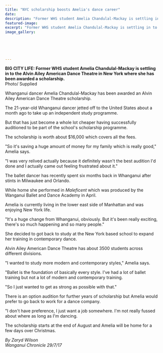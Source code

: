 ```yaml
---
title: "NYC scholarship boosts Amelia's dance career"
date: 
description: "Former WHS student Amelia Chandulal-Mackay is settling in to the Alvin Ailey American Dance Theatre in New York where she has been awarded a scholarship..."
featured-image: 
excerpt: "Former WHS student Amelia Chandulal-Mackay is settling in to the Alvin Ailey American Dance Theatre in New York where she has been awarded a scholarship."
image_gallery:
	
	
	
	
	
---
```


<p><span><strong>BIG CITY LIFE: Former WHS student Amelia Chandulal-Mackay is settling in to the Alvin Ailey American Dance Theatre in New York where she has been awarded a scholarship.</strong> <br />Photo/ Supplied</span></p>
<p class="element element-paragraph">Whanganui dancer Amelia Chandulal-Mackay has been awarded an Alvin Ailey American Dance Theatre scholarship.</p>
<p class="element element-paragraph">The 21-year-old Whanganui dancer jetted off to the United States about a month ago to take up an independent study programme.</p>
<p class="element element-paragraph">But that has just become a whole lot cheaper having successfully auditioned to be part of the school's scholarship programme.</p>
<p class="element element-paragraph">The scholarship is worth about $16,000 which covers all the fees.</p>
<p class="element element-paragraph">"So it's saving a huge amount of money for my family which is really good," Amelia says.</p>
<p class="element element-paragraph">"I was very relived actually because it definitely wasn't the best audition I'd done and I actually came out feeling frustrated about it."</p>
<p class="element element-paragraph">The ballet dancer has recently spent six months back in Whanganui after stints in Milwaukee and Orlando.</p>
<p class="element element-paragraph">While home she performed in&nbsp;<em>Maleficent</em>&nbsp;which was produced by the Wanganui Ballet and Dance Academy in April.</p>
<p class="element element-paragraph">Amelia is currently living in the lower east side of Manhattan and was enjoying New York life.</p>
<p class="element element-paragraph">"It's a huge change from Whanganui, obviously. But it's been really exciting, there's so much happening and so many people."</p>
<p class="element element-paragraph">She decided to got back to study at the New York based school to expand her training in contemporary dance.</p>
<p class="element element-paragraph">Alvin Ailey American Dance Theatre has about 3500 students across different divisions.</p>
<p class="element element-paragraph">"I wanted to study more modern and contemporary styles," Amelia says.</p>
<p class="element element-paragraph">"Ballet is the foundation of basically every style. I've had a lot of ballet training but not a lot of modern and contemporary training.</p>
<p class="element element-paragraph">"So I just wanted to get as strong as possible with that."</p>
<p class="element element-paragraph">There is an option audition for further years of scholarship but Amelia would prefer to go back to work for a dance company.</p>
<p class="element element-paragraph">"I don't have preference, I just want a job somewhere. I'm not really fussed about where as long as I'm dancing.</p>
<p class="element element-paragraph">The scholarship starts at the end of August and Amelia will be home for a few days over Christmas.</p>
<p><em>By Zaryd Wilson</em><br /><em>Wanganui Chronicle 29/7/17</em></p>

